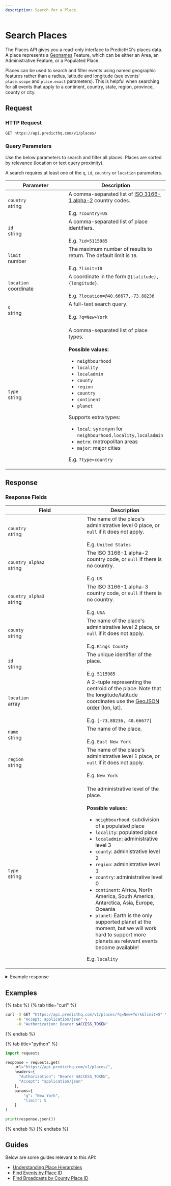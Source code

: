 ```yaml
---
description: Search for a Place.
---
```


# Search Places

The Places API gives you a read-only interface to PredictHQ's places data. A place represents a [Geonames](http://www.geonames.org/) Feature, which can be either an Area, an Administrative Feature, or a Populated Place.

Places can be used to search and filter events using named geographic features rather than a radius, latitude and longitude (see events' `place.scope` and `place.exact` parameters). This is helpful when searching for all events that apply to a continent, country, state, region, province, county or city.

## Request

### HTTP Request

```http
GET https://api.predicthq.com/v1/places/
```

### Query Parameters

Use the below parameters to search and filter all places. Places are sorted by relevance (location or text query proximity).

A search requires at least one of the `q`, `id`, `country` or `location` parameters.

<table><thead><tr><th width="212">Parameter</th><th>Description</th></tr></thead><tbody><tr><td><code>country</code><br>string</td><td>A comma-separated list of <a href="https://en.wikipedia.org/wiki/ISO_3166-1_alpha-2">ISO 3166-1 alpha-2</a> country codes.<br><br>E.g. <code>?country=US</code></td></tr><tr><td><code>id</code><br>string</td><td>A comma-separated list of place identifiers.<br><br>E.g. <code>?id=5115985</code></td></tr><tr><td><code>limit</code><br>number</td><td>The maximum number of results to return. The default limit is <code>10</code>.<br><br>E.g. <code>?limit=10</code></td></tr><tr><td><code>location</code><br>coordinate</td><td>A coordinate in the form <code>@{latitude},{longitude}</code>.<br><br>E.g. <code>?location=@40.66677,-73.88236</code></td></tr><tr><td><code>q</code><br>string</td><td>A full-text search query.<br><br>E.g. <code>?q=New+York</code></td></tr><tr><td><code>type</code><br>string</td><td><p>A comma-separated list of place types.<br><br><strong>Possible values:</strong></p><ul><li><code>neighbourhood</code></li><li><code>locality</code></li><li><code>localadmin</code></li><li><code>county</code></li><li><code>region</code></li><li><code>country</code></li><li><code>continent</code></li><li><code>planet</code></li></ul><p>Supports extra types:</p><ul><li><code>local</code>: synonym for <code>neighbourhood,locality,localadmin</code></li><li><code>metro</code>: metropolitan areas</li><li><code>major</code>: major cities</li></ul><p>E.g. <code>?type=country</code></p></td></tr></tbody></table>

## Response

### Response Fields

<table><thead><tr><th width="232">Field</th><th>Description</th></tr></thead><tbody><tr><td><code>country</code><br>string</td><td>The name of the place's administrative level 0 place, or <code>null</code> if it does not apply.<br><br>E.g. <code>United States</code></td></tr><tr><td><code>country_alpha2</code><br>string</td><td>The ISO 3166-1 alpha-2 country code, or <code>null</code> if there is no country.<br><br>E.g. <code>US</code></td></tr><tr><td><code>country_alpha3</code><br>string</td><td>The ISO 3166-1 alpha-3 country code, or <code>null</code> if there is no country.<br><br>E.g. <code>USA</code></td></tr><tr><td><code>county</code><br>string</td><td>The name of the place's administrative level 2 place, or <code>null</code> if it does not apply.<br><br>E.g. <code>Kings County</code></td></tr><tr><td><code>id</code><br>string</td><td>The unique identifier of the place.<br><br>E.g. <code>5115985</code></td></tr><tr><td><code>location</code><br>array</td><td>A 2-tuple representing the centroid of the place. Note that the longitude/latitude coordinates use the <a href="http://geojson.org/">GeoJSON order</a> [lon, lat].<br><br>E.g. <code>[-73.88236, 40.66677]</code></td></tr><tr><td><code>name</code><br>string</td><td>The name of the place.<br><br>E.g. <code>East New York</code></td></tr><tr><td><code>region</code><br>string</td><td>The name of the place's administrative level 1 place, or <code>null</code> if it does not apply.<br><br>E.g. <code>New York</code></td></tr><tr><td><code>type</code><br>string</td><td><p>The administrative level of the place.<br><br><strong>Possible values:</strong></p><ul><li><code>neighbourhood</code>: subdivision of a populated place</li><li><code>locality</code>: populated place</li><li><code>localadmin</code>: administrative level 3</li><li><code>county</code>: administrative level 2</li><li><code>region</code>: administrative level 1</li><li><code>country</code>: administrative level 0</li><li><code>continent</code>: Africa, North America, South America, Antarctica, Asia, Europe, Oceania</li><li><code>planet</code>: Earth is the only supported planet at the moment, but we will work hard to support more planets as relevant events become available!</li></ul><p>E.g. <code>locality</code></p></td></tr></tbody></table>

<details>

<summary>Example response</summary>

Below is an example response:

```json
{
  "count": 4,
  "next": null,
  "previous": null,
  "results": [
    {
      "id": "5128638",
      "type": "region",
      "name": "New York",
      "county": null,
      "region": "New York",
      "country": "United States",
      "country_alpha2": "US",
      "country_alpha3": "USA",
      "location": [
        -75.4999,
        43.00035
      ]
    },
    {
      "id": "5128594",
      "type": "county",
      "name": "New York County",
      "county": "New York County",
      "region": "New York",
      "country": "United States",
      "country_alpha2": "US",
      "country_alpha3": "USA",
      "location": [
        -73.96981,
        40.77427
      ]
    },
    {
      "id": "5115985",
      "type": "neighbourhood",
      "name": "East New York",
      "county": "Kings County",
      "region": "New York",
      "country": "United States",
      "country_alpha2": "US",
      "country_alpha3": "USA",
      "location": [
        -73.88236,
        40.66677
      ]
    },
    {
      "id": "5106292",
      "type": "locality",
      "name": "West New York",
      "county": "Hudson County",
      "region": "New Jersey",
      "country": "United States",
      "country_alpha2": "US",
      "country_alpha3": "USA",
      "location": [
        -74.01431,
        40.78788
      ]
    }
  ]
}
```

</details>

## Examples

{% tabs %}
{% tab title="curl" %}
```bash
curl -X GET "https://api.predicthq.com/v1/places/?q=New+York&limit=5" \
     -H "Accept: application/json" \
     -H "Authorization: Bearer $ACCESS_TOKEN"
```
{% endtab %}

{% tab title="python" %}
```python
import requests

response = requests.get(
    url="https://api.predicthq.com/v1/places/",
    headers={
      "Authorization": "Bearer $ACCESS_TOKEN",
      "Accept": "application/json"
    },
    params={
        "q": "New York",
        "limit": 5
    }
)

print(response.json())
```
{% endtab %}
{% endtabs %}

## Guides

Below are some guides relevant to this API:

* [Understanding Place Hierarchies](../../getting-started/guides/geolocation-guides/understanding-place-hierarchies.md)
* [Find Events by Place ID](../../getting-started/guides/geolocation-guides/searching-by-location/find-events-by-place-id.md)
* [Find Broadcasts by County Place ID](../../getting-started/guides/live-tv-event-guides/find-broadcasts-by-county-place-id.md)
